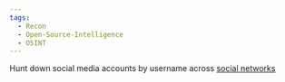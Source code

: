 ```yaml
---
tags:
  - Recon
  - Open-Source-Intelligence
  - OSINT
---
```

Hunt down social media accounts by username across [social networks](https://github.com/sherlock-project/sherlock/blob/master/sites.md)

